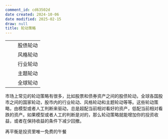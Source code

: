 ```yaml
---
comment_id: cd63502d
date created: 2024-10-06
date modified: 2025-02-15
draw: null
title: 轮动策略
---
```

|     |     |      |
| --- | --- | ---- |
|     |     | 股债轮动 |
|     |     | 风格轮动 |
|     |     | 行业轮动 |
|     |     | 主题轮动 |
|     |     | 全球轮动 |

市场上常见的轮动策略有很多，比如股票和债券资产之间的股债轮动，全球各国股市之间的国家轮动，股市内的行业轮动、风格轮动和主题轮动等等。这些轮动策略，由模型或者人工判断来驱动，总是超配当前相对看好的资产，低配当前相对看跌的资产。如果模型或者人工的判断是对的，那么轮动策略就能增加你的投资收益，或者在保持收益的条件下减少回撤。

再平衡是投资里唯一免费的午餐
